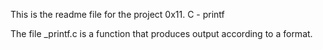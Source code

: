 This is the readme file for the project 0x11. C - printf

The file _printf.c is a function that produces output according to a format.
